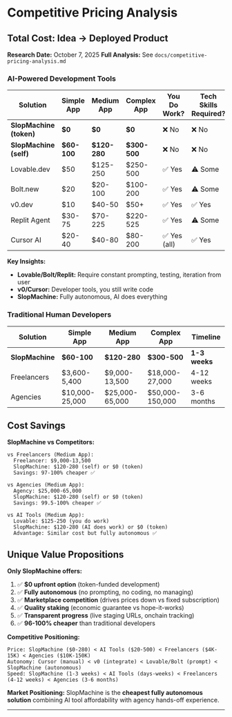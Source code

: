# Competitive Pricing Analysis

## Total Cost: Idea → Deployed Product

**Research Date:** October 7, 2025
**Full Analysis:** See `docs/competitive-pricing-analysis.md`

### AI-Powered Development Tools

| Solution | Simple App | Medium App | Complex App | You Do Work? | Tech Skills Required? |
|----------|------------|------------|-------------|--------------|----------------------|
| **SlopMachine (token)** | **$0** | **$0** | **$0** | ❌ No | ❌ No |
| **SlopMachine (self)** | **$60-100** | **$120-280** | **$300-500** | ❌ No | ❌ No |
| Lovable.dev | $50 | $125-250 | $250-500 | ✅ Yes | ⚠️ Some |
| Bolt.new | $20 | $20-100 | $100-200 | ✅ Yes | ⚠️ Some |
| v0.dev | $10 | $40-50 | $50+ | ✅ Yes | ✅ Yes |
| Replit Agent | $30-75 | $70-225 | $220-525 | ✅ Yes | ⚠️ Some |
| Cursor AI | $20-40 | $40-80 | $80-200 | ✅ Yes (all) | ✅ Yes |

**Key Insights:**
- **Lovable/Bolt/Replit:** Require constant prompting, testing, iteration from user
- **v0/Cursor:** Developer tools, you still write code
- **SlopMachine:** Fully autonomous, AI does everything

### Traditional Human Developers

| Solution | Simple App | Medium App | Complex App | Timeline |
|----------|------------|------------|-------------|----------|
| **SlopMachine** | **$60-100** | **$120-280** | **$300-500** | **1-3 weeks** |
| Freelancers | $3,600-5,400 | $9,000-13,500 | $18,000-27,000 | 4-12 weeks |
| Agencies | $10,000-25,000 | $25,000-65,000 | $50,000-150,000 | 3-6 months |

## Cost Savings

**SlopMachine vs Competitors:**

```
vs Freelancers (Medium App):
  Freelancer: $9,000-13,500
  SlopMachine: $120-280 (self) or $0 (token)
  Savings: 97-100% cheaper ✅

vs Agencies (Medium App):
  Agency: $25,000-65,000
  SlopMachine: $120-280 (self) or $0 (token)
  Savings: 99.5-100% cheaper ✅

vs AI Tools (Medium App):
  Lovable: $125-250 (you do work)
  SlopMachine: $120-280 (AI does work) or $0 (token)
  Advantage: Similar cost but fully autonomous ✅
```

## Unique Value Propositions

**Only SlopMachine offers:**
1. ✅ **$0 upfront option** (token-funded development)
2. ✅ **Fully autonomous** (no prompting, no coding, no managing)
3. ✅ **Marketplace competition** (drives prices down vs fixed subscription)
4. ✅ **Quality staking** (economic guarantee vs hope-it-works)
5. ✅ **Transparent progress** (live staging URLs, onchain tracking)
6. ✅ **96-100% cheaper** than traditional developers

**Competitive Positioning:**
```
Price: SlopMachine ($0-280) < AI Tools ($20-500) < Freelancers ($4K-15K) < Agencies ($10K-150K)
Autonomy: Cursor (manual) < v0 (integrate) < Lovable/Bolt (prompt) < SlopMachine (autonomous)
Speed: SlopMachine (1-3 weeks) < AI Tools (days-weeks) < Freelancers (4-12 weeks) < Agencies (3-6 months)
```

**Market Positioning:** SlopMachine is the **cheapest fully autonomous solution** combining AI tool affordability with agency hands-off experience.

---
